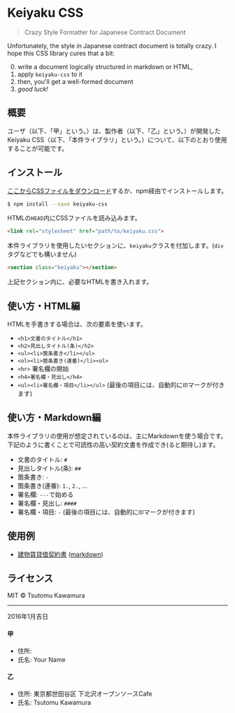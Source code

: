 # Keiyaku CSS

> Crazy Style Formatter for Japanese Contract Document

Unfortunately, the style in Japanese contract document is totally crazy. I hope this CSS library cures that a bit:

0. write a document logically structured in markdown or HTML,
0. apply `keiyaku-css` to it
0. then, you'll get a well-formed document
0. *good luck!*

## 概要

ユーザ（以下、「甲」という。）は、製作者（以下、「乙」という。）が開発したKeiyaku CSS（以下、「本件ライブラリ」という。）について、以下のとおり使用することが可能です。

## インストール

[ここからCSSファイルをダウンロード](https://raw.githubusercontent.com/cognitom/keiyaku-css/master/keiyaku.css)するか、npm経由でインストールします。

```bash
$ npm install --save keiyaku-css
```

HTMLの`HEAD`内にCSSファイルを読み込みます。

```html
<link rel="stylesheet" href="path/to/keiyaku.css">
```

本件ライブラリを使用したいセクションに、`keiyaku`クラスを付加します。(`div`タグなどでも構いません)

```html
<section class="keiyaku"></section>
```

上記セクション内に、必要なHTMLを書き入れます。

## 使い方・HTML編

HTMLを手書きする場合は、次の要素を使います。

- `<h1>文書のタイトル</h1>`
- `<h2>見出しタイトル(条)</h2>`
- `<ul><li>箇条書き</li></ul>`
- `<ol><li>箇条書き(連番)</li><ol>`
- `<hr>` 署名欄の開始
- `<h4>署名欄・見出し</h4>`
- `<ul><li>署名欄・項目</li></ul>` (最後の項目には、自動的に`印`マークが付きます)

## 使い方・Markdown編

本件ライブラリの使用が想定されているのは、主にMarkdownを使う場合です。下記のように書くことで可読性の高い契約文書を作成でき(ると期待し)ます。

- 文書のタイトル: `#`
- 見出しタイトル(条): `##`
- 箇条書き: `-`
- 箇条書き(連番): `1.`, `2.`, ...
- 署名欄: `---`で始める
- 署名欄・見出し: `####`
- 署名欄・項目: `-` (最後の項目には、自動的に`印`マークが付きます)

## 使用例

- [建物賃貸借契約書](https://cognitom.github.io/keiyaku-css/example/contract) ([markdown](https://github.com/cognitom/keiyaku-css/blob/master/example/contract.md))

## ライセンス

MIT © Tsutomu Kawamura

---
2016年1月吉日

#### 甲
- 住所:
- 氏名: Your Name

#### 乙
- 住所: 東京都世田谷区 下北沢オープンソースCafe
- 氏名: Tsutomu Kawamura
